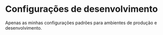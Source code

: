 # Configurações de desenvolvimento

Apenas as minhas configurações padrões para ambientes de produção e desenvolvimento.



